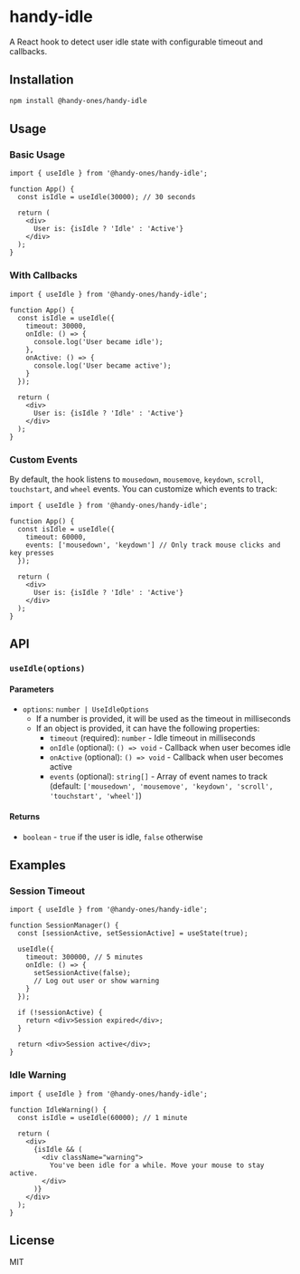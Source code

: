 # handy-idle

A React hook to detect user idle state with configurable timeout and callbacks.

## Installation

```bash
npm install @handy-ones/handy-idle
```

## Usage

### Basic Usage

```tsx
import { useIdle } from '@handy-ones/handy-idle';

function App() {
  const isIdle = useIdle(30000); // 30 seconds

  return (
    <div>
      User is: {isIdle ? 'Idle' : 'Active'}
    </div>
  );
}
```

### With Callbacks

```tsx
import { useIdle } from '@handy-ones/handy-idle';

function App() {
  const isIdle = useIdle({
    timeout: 30000,
    onIdle: () => {
      console.log('User became idle');
    },
    onActive: () => {
      console.log('User became active');
    }
  });

  return (
    <div>
      User is: {isIdle ? 'Idle' : 'Active'}
    </div>
  );
}
```

### Custom Events

By default, the hook listens to `mousedown`, `mousemove`, `keydown`, `scroll`, `touchstart`, and `wheel` events. You can customize which events to track:

```tsx
import { useIdle } from '@handy-ones/handy-idle';

function App() {
  const isIdle = useIdle({
    timeout: 60000,
    events: ['mousedown', 'keydown'] // Only track mouse clicks and key presses
  });

  return (
    <div>
      User is: {isIdle ? 'Idle' : 'Active'}
    </div>
  );
}
```

## API

### `useIdle(options)`

#### Parameters

- `options`: `number | UseIdleOptions`
  - If a number is provided, it will be used as the timeout in milliseconds
  - If an object is provided, it can have the following properties:
    - `timeout` (required): `number` - Idle timeout in milliseconds
    - `onIdle` (optional): `() => void` - Callback when user becomes idle
    - `onActive` (optional): `() => void` - Callback when user becomes active
    - `events` (optional): `string[]` - Array of event names to track (default: `['mousedown', 'mousemove', 'keydown', 'scroll', 'touchstart', 'wheel']`)

#### Returns

- `boolean` - `true` if the user is idle, `false` otherwise

## Examples

### Session Timeout

```tsx
import { useIdle } from '@handy-ones/handy-idle';

function SessionManager() {
  const [sessionActive, setSessionActive] = useState(true);

  useIdle({
    timeout: 300000, // 5 minutes
    onIdle: () => {
      setSessionActive(false);
      // Log out user or show warning
    }
  });

  if (!sessionActive) {
    return <div>Session expired</div>;
  }

  return <div>Session active</div>;
}
```

### Idle Warning

```tsx
import { useIdle } from '@handy-ones/handy-idle';

function IdleWarning() {
  const isIdle = useIdle(60000); // 1 minute

  return (
    <div>
      {isIdle && (
        <div className="warning">
          You've been idle for a while. Move your mouse to stay active.
        </div>
      )}
    </div>
  );
}
```

## License

MIT
